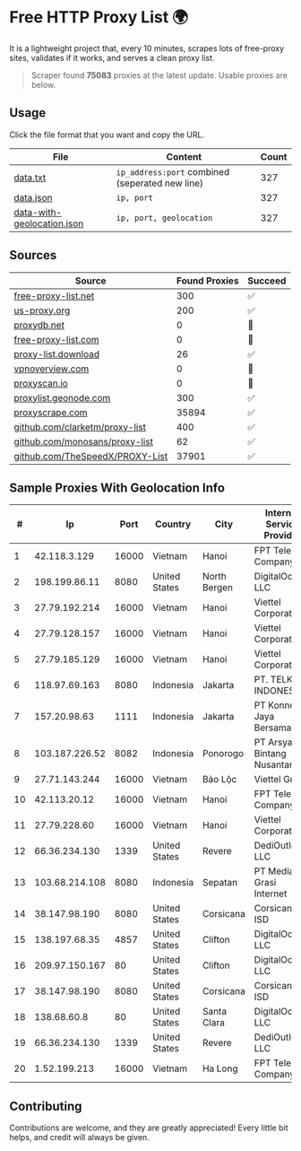 
# Free HTTP Proxy List 🌍

It is a lightweight project that, every 10 minutes, scrapes lots of free-proxy sites, validates if it works, and serves a clean proxy list.


> Scraper found **75083** proxies at the latest update. Usable proxies are below.

## Usage

Click the file format that you want and copy the URL.


|File|Content|Count|
|----|-------|-----|
|[data.txt](https://raw.githubusercontent.com/themiralay/Proxy-List-World/master/data.txt)|`ip_address:port` combined (seperated new line)|327|
|[data.json](https://raw.githubusercontent.com/themiralay/Proxy-List-World/master/data.json)|`ip, port`|327|
|[data-with-geolocation.json](https://raw.githubusercontent.com/themiralay/Proxy-List-World/master/data-with-geolocation.json)|`ip, port, geolocation`|327|

## Sources

|Source|Found Proxies|Succeed|
|------|-------------|-------|
|[free-proxy-list.net](https://free-proxy-list.net)|300|✅|
|[us-proxy.org](https://www.us-proxy.org)|200|✅|
|[proxydb.net](http://proxydb.net)|0|🚫|
|[free-proxy-list.com](https://free-proxy-list.com/?page=&port=&type%5B%5D=http&type%5B%5D=https&up_time=0&search=Search)|0|🚫|
|[proxy-list.download](https://www.proxy-list.download/HTTP)|26|✅|
|[vpnoverview.com](https://vpnoverview.com/privacy/anonymous-browsing/free-proxy-servers)|0|🚫|
|[proxyscan.io](https://www.proxyscan.io)|0|🚫|
|[proxylist.geonode.com](https://proxylist.geonode.com/api/proxy-list?limit=300&page=1&sort_by=lastChecked&sort_type=desc&protocols=http,https)|300|✅|
|[proxyscrape.com](https://api.proxyscrape.com/v2/?request=displayproxies&protocol=http&timeout=10000&country=all&ssl=all&anonymity=all)|35894|✅|
|[github.com/clarketm/proxy-list](https://raw.githubusercontent.com/clarketm/proxy-list/master/proxy-list-raw.txt)|400|✅|
|[github.com/monosans/proxy-list](https://raw.githubusercontent.com/monosans/proxy-list/main/proxies/http.txt)|62|✅|
|[github.com/TheSpeedX/PROXY-List](https://raw.githubusercontent.com/TheSpeedX/PROXY-List/master/http.txt)|37901|✅|


## Sample Proxies With Geolocation Info

|#|Ip|Port|Country|City|Internet Service Provider|
|-|--|----|-------|----|-------------------------|
|1|42.118.3.129|16000|Vietnam|Hanoi|FPT Telecom Company|
|2|198.199.86.11|8080|United States|North Bergen|DigitalOcean, LLC|
|3|27.79.192.214|16000|Vietnam|Hanoi|Viettel Corporation|
|4|27.79.128.157|16000|Vietnam|Hanoi|Viettel Corporation|
|5|27.79.185.129|16000|Vietnam|Hanoi|Viettel Corporation|
|6|118.97.69.163|8080|Indonesia|Jakarta|PT. TELKOM INDONESIA|
|7|157.20.98.63|1111|Indonesia|Jakarta|PT Konnek Jaya Bersama|
|8|103.187.226.52|8082|Indonesia|Ponorogo|PT Arsya Bintang Nusantara|
|9|27.71.143.244|16000|Vietnam|Bảo Lộc|Viettel Group|
|10|42.113.20.12|16000|Vietnam|Hanoi|FPT Telecom Company|
|11|27.79.228.60|16000|Vietnam|Hanoi|Viettel Corporation|
|12|66.36.234.130|1339|United States|Revere|DediOutlet, LLC|
|13|103.68.214.108|8080|Indonesia|Sepatan|PT Media Grasi Internet|
|14|38.147.98.190|8080|United States|Corsicana|Corsicana ISD|
|15|138.197.68.35|4857|United States|Clifton|DigitalOcean, LLC|
|16|209.97.150.167|80|United States|Clifton|DigitalOcean, LLC|
|17|38.147.98.190|8080|United States|Corsicana|Corsicana ISD|
|18|138.68.60.8|80|United States|Santa Clara|DigitalOcean, LLC|
|19|66.36.234.130|1339|United States|Revere|DediOutlet, LLC|
|20|1.52.199.213|16000|Vietnam|Ha Long|FPT Telecom Company|



## Contributing

Contributions are welcome, and they are greatly appreciated! Every
little bit helps, and credit will always be given.

